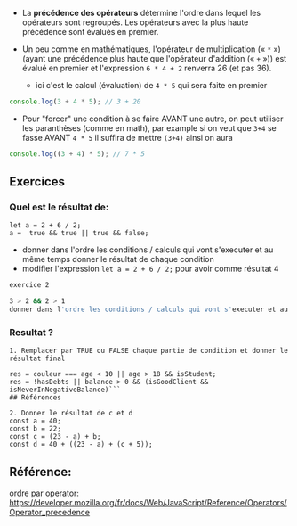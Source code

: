 
- La **précédence des opérateurs** détermine l'ordre dans lequel les opérateurs sont regroupés. Les opérateurs avec la plus haute précédence sont évalués en premier.

- Un peu comme en mathématiques,  l'opérateur de multiplication (« `*` ») (ayant une précédence plus haute que l'opérateur d'addition (« `+` »)) est évalué en premier et l'expression `6 * 4 + 2` renverra 26 (et pas 36).
	- ici c'est le calcul (évaluation) de `4 * 5` qui sera faite en premier

```javascript
console.log(3 + 4 * 5); // 3 + 20
```

- Pour "forcer" une condition à se faire AVANT une autre, on peut utiliser les paranthèses (comme en math), par example si on veut que `3+4` se fasse AVANT `4 * 5` il suffira de mettre `(3+4)` ainsi on aura

```javascript
console.log((3 + 4) * 5); // 7 * 5
```


## Exercices

### Quel est le résultat de:

```
let a = 2 + 6 / 2;
a =  true && true || true && false;
```
- donner dans l'ordre les conditions / calculs qui vont s'executer et au même temps donner le résultat de chaque condition 
- modifier l'expression  `let a = 2 + 6 / 2;` pour avoir comme résultat 4

```bash
exercice 2

3 > 2 && 2 > 1
donner dans l'ordre les conditions / calculs qui vont s'executer et au même temps donner le résultat de chaque condition 

```
### Resultat ? 

```
1. Remplacer par TRUE ou FALSE chaque partie de condition et donner le résultat final

res = couleur === age < 10 || age > 18 && isStudent;
res = !hasDebts || balance > 0 && (isGoodClient && isNeverInNegativeBalance)```
## Références
```

```
2. Donner le résultat de c et d
const a = 40;
const b = 22;
const c = (23 - a) + b;
const d = 40 + ((23 - a) + (c + 5));
```


## Référence:

ordre par operator:  https://developer.mozilla.org/fr/docs/Web/JavaScript/Reference/Operators/Operator_precedence